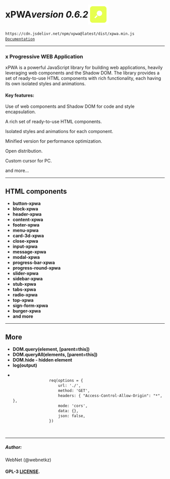 <h1 style="display: flex; align-items: center;">
    xPWA 
    <i>version 0.6.2</i>
    <img src="./logo.png">
</h1>
<code>https://cdn.jsdelivr.net/npm/xpwa@latest/dist/xpwa.min.js</code>
<code><a href="https://xpwa.webnet.kz">Documentation</a></code>

<hr>
<h3>x Progressive WEB Application</h3>
<p>xPWA is a powerful JavaScript library for building web applications, heavily leveraging web components and the Shadow DOM. The library provides a set of ready-to-use HTML components with rich functionality, each having its own isolated styles and animations.</p>
<h4>Key features:</h4>
<p>Use of web components and Shadow DOM for code and style encapsulation.</p>
<p>A rich set of ready-to-use HTML components.</p>
<p>Isolated styles and animations for each component.</p>
<p>Minified version for performance optimization.</p>
<p>Open distribution.</p>
<p>Custom cursor for PC.</p>
<p>and more...</p>
<hr>
<h2>HTML components</h2>
<ul>
    <li><b>button-xpwa</b></li>
    <li><b>block-xpwa</b></li>
    <li><b>header-xpwa</b></li>
    <li><b>content-xpwa</b></li>
    <li><b>footer-xpwa</b></li>
    <li><b>menu-xpwa</b></li>
    <li><b>card-3d-xpwa</b></li>
    <li><b>close-xpwa</b></li>
    <li><b>input-xpwa</b></li>
    <li><b>message-xpwa</b></li>
    <li><b>modal-xpwa</b></li>
    <li><b>progress-bar-xpwa</b></li>
    <li><b>progress-round-xpwa</b></li>
    <li><b>slider-xpwa</b></li>
    <li><b>sidebar-xpwa</b></li>
    <li><b>stub-xpwa</b></li>
    <li><b>tabs-xpwa</b></li>
    <li><b>radio-xpwa</b></li>
    <li><b>top-xpwa</b></li>
    <li><b>sign-form-xpwa</b></li>
    <li><b>burger-xpwa</b></li>
    <li><b>and more</b></li>
</ul>

<hr>
<h2>More</h2>
<ul>
    <li><b>DOM.query(element, [parent=this])</b></li>
    <li><b>DOM.queryAll(elements, [parent=this])</b></li>
    <li><b>DOM.hide - hidden element</b></li>
    <li><b>log(output)</b></li>
    <li>
        <pre>
            <code>
                req(options = {
                    url: './', 
                    method: 'GET', 
                    headers: { "Access-Control-Allow-Origin": "*", },
                    mode: 'cors',
                    data: {},
                    json: false,
                })
            </code>
        </pre>
    </li>
</ul>
<hr>
<h5>Author:</h5>
<p>WebNet (@webnetkz)</p>
<h4>GPL-3 <a href="LICENSE">LICENSE</a>.</h4>




